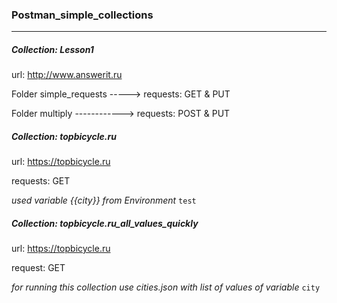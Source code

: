 ### Postman_simple_collections ###
***
##### Collection: Lesson1 ##### 

url: http://www.answerit.ru
      
Folder simple_requests -----> requests: GET & PUT  
  
Folder multiply ------------> requests: POST & PUT
  
##### Collection: topbicycle.ru #####

url: https://topbicycle.ru
  
requests: GET

*used variable {{city}} from Environment* `test`
  
##### Collection: topbicycle.ru_all_values_quickly #####

url: https://topbicycle.ru
  
request: GET

*for running this collection use cities.json with list of values of variable* `city`    
